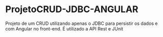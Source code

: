 # ProjetoCRUD-JDBC-ANGULAR
Projeto de um CRUD utilizando apenas o JDBC para persistir os dados e com Angular no front-end. É utilizado a API Rest e JUnit 
